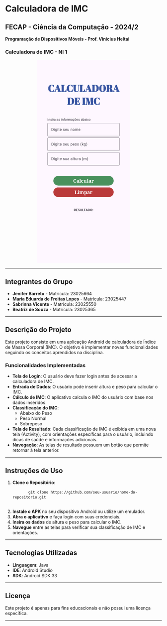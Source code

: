 <h1>Calculadora de IMC</h1>

<h2>FECAP - Ciência da Computação - 2024/2</h2>
<p><strong>Programação de Dispositivos Móveis - Prof. Vinicius Heltai</strong></p>

<h3>Calculadora de IMC - NI 1</h3>
<p align="center">
  <img src="assets/imagem_app.png" alt="Imagem do app" width="300">
</p>

<hr>

<h2>Integrantes do Grupo</h2>
<ul>
  <li><strong>Jenifer Barreto</strong> - Matrícula: 23025664</li>
  <li><strong>Maria Eduarda de Freitas Lopes</strong> - Matrícula: 23025447</li>
  <li><strong>Sabrinna Vicente</strong> - Matrícula: 23025550</li>
  <li><strong>Beatriz de Souza</strong> - Matrícula: 23025365</li>
</ul>

<hr>

<h2>Descrição do Projeto</h2>
<p>Este projeto consiste em uma aplicação Android de calculadora de Índice de Massa Corporal (IMC). O objetivo é implementar novas funcionalidades seguindo os conceitos aprendidos na disciplina.</p>

<h3>Funcionalidades Implementadas</h3>
<ul>
  <li><strong>Tela de Login</strong>: O usuário deve fazer login antes de acessar a calculadora de IMC.</li>
  <li><strong>Entrada de Dados</strong>: O usuário pode inserir altura e peso para calcular o IMC.</li>
  <li><strong>Cálculo de IMC</strong>: O aplicativo calcula o IMC do usuário com base nos dados inseridos.</li>
  <li><strong>Classificação do IMC</strong>:
    <ul>
      <li>Abaixo do Peso</li>
      <li>Peso Normal</li>
      <li>Sobrepeso</li>
    </ul>
  </li>
  <li><strong>Tela de Resultado</strong>: Cada classificação de IMC é exibida em uma nova tela (Activity), com orientações específicas para o usuário, incluindo dicas de saúde e informações adicionais.</li>
  <li><strong>Navegação</strong>: As telas de resultado possuem um botão que permite retornar à tela anterior.</li>
</ul>

<hr>

<h2>Instruções de Uso</h2>
<ol>
  <li><strong>Clone o Repositório</strong>:
    <pre>
      <code>git clone https://github.com/seu-usuario/nome-do-repositorio.git</code>
    </pre>
  </li>
  <li><strong>Instale o APK</strong> no seu dispositivo Android ou utilize um emulador.</li>
  <li><strong>Abra o aplicativo</strong> e faça login com suas credenciais.</li>
  <li><strong>Insira os dados</strong> de altura e peso para calcular o IMC.</li>
  <li><strong>Navegue</strong> entre as telas para verificar sua classificação de IMC e orientações.</li>
</ol>

<hr>

<h2>Tecnologias Utilizadas</h2>
<ul>
  <li><strong>Linguagem</strong>: Java</li>
  <li><strong>IDE</strong>: Android Studio</li>
  <li><strong>SDK</strong>: Android SDK 33</li>
</ul>

<hr>

<h2>Licença</h2>
<p>Este projeto é apenas para fins educacionais e não possui uma licença específica.</p>

<hr>

